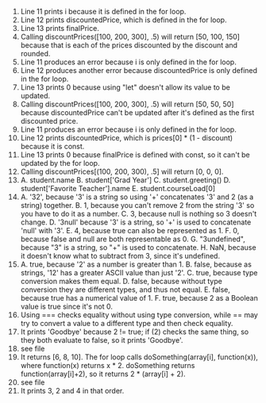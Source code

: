 1. Line 11 prints i because it is defined in the for loop.
2. Line 12 prints discountedPrice, which is defined in the for loop.
3. Line 13 prints finalPrice.
4. Calling discountPrices([100, 200, 300], .5) will return [50, 100, 150] because that is each of the prices discounted by the discount and rounded. 
5. Line 11 produces an error because i is only defined in the for loop.
6. Line 12 produces another error because discountedPrice is only defined in the for loop.
7. Line 13 prints 0 because using "let" doesn't allow its value to be updated.
8. Calling discountPrices([100, 200, 300], .5) will return [50, 50, 50] because discountedPrice can't be updated after it's defined as the first discounted price.
9. Line 11 produces an error because i is only defined in the for loop.
10. Line 12 prints discountedPrice, which is prices[0] * (1 - discount) because it is const.
11. Line 13 prints 0 because finalPrice is defined with const, so it can't be updated by the for loop.
12. Calling discountPrices[(100, 200, 300), .5] will return [0, 0, 0].
13. 
    A. student.name
    B. student['Grad Year']
    C. student.greeting()
    D. student['Favorite Teacher'].name
    E. student.courseLoad[0]
14. 
    A. '32', because '3' is a string so using '+' concatenates '3' and 2 (as a string) together.
    B. 1, because you can't remove 2 from the string '3' so you have to do it as a number.
    C. 3, because null is nothing so 3 doesn't change.
    D. '3null' because '3' is a string, so '+' is used to concatenate 'null' with '3'.
    E. 4, because true can also be represented as 1.
    F. 0, because false and null are both representable as 0.
    G. "3undefined", because "3" is a string, so "+" is used to concatenate.
    H. NaN, because it doesn't know what to subtract from 3, since it's undefined.
15. 
    A. true, because '2' as a number is greater than 1.
    B. false, because as strings, '12' has a greater ASCII value than just '2'.
    C. true, because type conversion makes them equal.
    D. false, because without type conversion they are different types, and thus not equal.
    E. false, because true has a numerical value of 1.
    F. true, because 2 as a Boolean value is true since it's not 0.
16. Using === checks equality without using type conversion, while == may try to convert a value to a different type and then check equality. 
17. It prints 'Goodbye' because 2 != true; if (2) checks the same thing, so they both evaluate to false, so it prints 'Goodbye'.
18. see file
19. It returns [6, 8, 10]. The for loop calls doSomething(array[i], function(x)), where function(x) returns x * 2. doSomething returns function(array[i]+2), so it returns 2 * (array[i] + 2). 
20. see file
21. It prints 3, 2 and 4 in that order. 